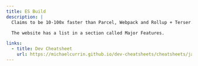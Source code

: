 ```yaml
---
title: ES Build
description: |
  Claims to be 10-100x faster than Parcel, Webpack and Rollup + Terser.

  The website has a list in a section called Major Features.

links:
  - title: Dev Cheatsheet
    url: https://michaelcurrin.github.io/dev-cheatsheets/cheatsheets/javascript/packages/esbuild/
---
```

